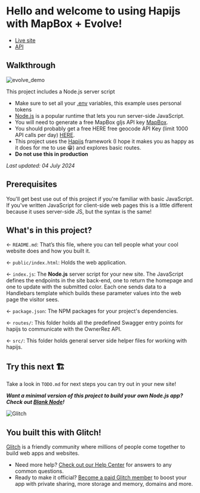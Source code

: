 # Hello and welcome to using Hapijs with MapBox + Evolve!


- [Live site](https://evolve-unofficial.glitch.me/)
- [API](https://evolve-unofficial.glitch.me/documentation)

## Walkthrough

![evolve_demo](https://github.com/Siliconrob/evolve-unofficial/assets/412511/55b06413-8592-44e0-ae65-a36eb77413c4)

This project includes a Node.js server script

- Make sure to set all your [.env](https://support.glitch.com/t/how-do-i-set-environment-variables/3921) variables, this example uses personal tokens
- [Node.js](https://nodejs.org/en/about/) is a popular runtime that lets you run server-side JavaScript.
- You will need to generate a free MapBox gljs API key [MapBox](https://docs.mapbox.com/mapbox-gl-js/guides/install/).
- You should probably get a free HERE free geocode API Key (limit 1000 API calls per day) [HERE](https://platform.here.com/portal/).
- This project uses the [Hapijs](https://hapi.dev/) framework (I hope it makes you as happy as it does for me to use 😁) and explores basic routes.
- **Do not use this in production**


_Last updated: 04 July 2024_

## Prerequisites

You'll get best use out of this project if you're familiar with basic JavaScript. If you've written JavaScript for client-side web pages this is a little different because it uses server-side JS, but the syntax is the same!

## What's in this project?

← `README.md`: That’s this file, where you can tell people what your cool website does and how you built it.

← `public/index.html`: Holds the web application.

← `index.js`: The **Node.js** server script for your new site. The JavaScript defines the endpoints in the site back-end, one to return the homepage and one to update with the submitted color. Each one sends data to a Handlebars template which builds these parameter values into the web page the visitor sees.

← `package.json`: The NPM packages for your project's dependencies.

← `routes/`: This folder holds all the predefined Swagger entry points for hapijs to communicate with the OwnerRez API.

← `src/`: This folder holds general server side helper files for working with hapijs.

## Try this next 🏗️

Take a look in `TODO.md` for next steps you can try out in your new site!

**_Want a minimal version of this project to build your own Node.js app? Check out [Blank Node](https://glitch.com/edit/#!/remix/glitch-blank-node)!_**

![Glitch](https://cdn.glitch.com/a9975ea6-8949-4bab-addb-8a95021dc2da%2FLogo_Color.svg?v=1602781328576)

## You built this with Glitch!

[Glitch](https://glitch.com) is a friendly community where millions of people come together to build web apps and websites.

- Need more help? [Check out our Help Center](https://help.glitch.com/) for answers to any common questions.
- Ready to make it official? [Become a paid Glitch member](https://glitch.com/pricing) to boost your app with private sharing, more storage and memory, domains and more.
